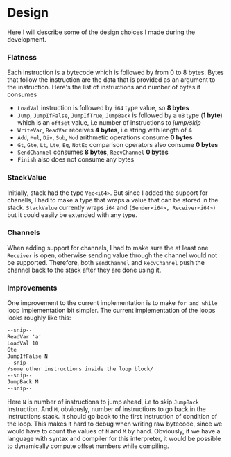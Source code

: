 # Design

Here I will describe some of the design choices I made during the development.

### Flatness

Each instruction is a bytecode which is followed by from 0 to 8 bytes. Bytes that follow the instruction are the data that is provided as an argument to the instruction. Here's the list of instructions and number of bytes it consumes

- `LoadVal` instruction is followed by `i64` type value, so **8 bytes**
- `Jump`, `JumpIfFalse`, `JumpIfTrue`, `JumpBack` is followed by a `u8` type (**1 byte**) which is an `offset` value, i.e number of instructions to *jump/skip*
- `WriteVar`, `ReadVar` receives **4 bytes**, i.e string with length of 4
- `Add`, `Mul`, `Div`, `Sub`, `Mod` arithmetic operations consume **0 bytes**
- `Gt`, `Gte`, `Lt`, `Lte`, `Eq`, `NotEq` comparison operators also consume **0 bytes**
- `SendChannel` consumes **8 bytes**, `RecvChannel` **0 bytes**
- `Finish` also does not consume any bytes

### StackValue

Initially, stack had the type `Vec<i64>`. But since I added the support for chanells, I had to make a type that wraps a value that can be stored in the stack. `StackValue` currently wraps `i64` and `(Sender<i64>, Receiver<i64>)` but it could easily be extended with any type.

### Channels

When adding support for channels, I had to make sure the at least one `Receiver` is open, otherwise sending value through the channel would not be supported. Therefore, both `SendChannel` and `RecvChannel` push the channel back to the stack after they are done using it.

### Improvements

One improvement to the current implementation is to make `for and while` loop implementation bit simpler. The current implementation of the loops looks roughly like this:

```md
--snip--
ReadVar 'a'
LoadVal 10
Gte
JumpIfFalse N
--snip--
/some other instructions inside the loop block/
--snip--
JumpBack M
--snip--
```

Here `N` is number of instructions to jump ahead, i.e to skip `JumpBack` instruction. And `M`, obviously, number of instructions to go back in the instructions stack. It should go back to the first instruction of condition of the loop. This makes it hard to debug when writing raw bytecode, since we would have to count the values of `N` and `M` by hand. Obviously, if we have a language with syntax and compiler for this interpreter, it would be possible to dynamically compute offset numbers while compiling.
